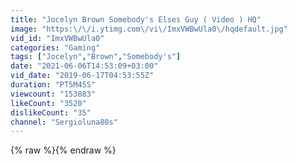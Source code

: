 ```yaml
---
title: "Jocelyn Brown Somebody's Elses Guy ( Video ) HQ"
image: "https:\/\/i.ytimg.com\/vi\/ImxVWBwUla0\/hqdefault.jpg"
vid_id: "ImxVWBwUla0"
categories: "Gaming"
tags: ["Jocelyn","Brown","Somebody's"]
date: "2021-06-06T14:53:09+03:00"
vid_date: "2019-06-17T04:53:55Z"
duration: "PT5M45S"
viewcount: "153883"
likeCount: "3520"
dislikeCount: "35"
channel: "Sergioluna80s"
---
```

{% raw %}{% endraw %}
